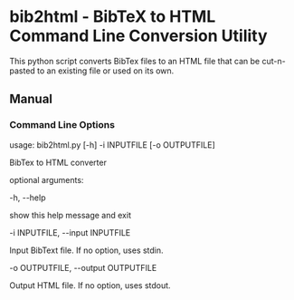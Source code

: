 # bib2html - BibTeX to HTML Command Line Conversion Utility #

This python script converts BibTex files to an HTML file that can be cut-n-pasted to an existing file or used on its own.

## Manual

### Command Line Options

usage: bib2html.py [-h] -i INPUTFILE [-o OUTPUTFILE]

BibTex to HTML converter

optional arguments:

-h, --help

show this help message and exit

-i INPUTFILE, --input INPUTFILE

Input BibText file. If no option, uses stdin.

-o OUTPUTFILE, --output OUTPUTFILE

Output HTML file. If no option, uses stdout.
